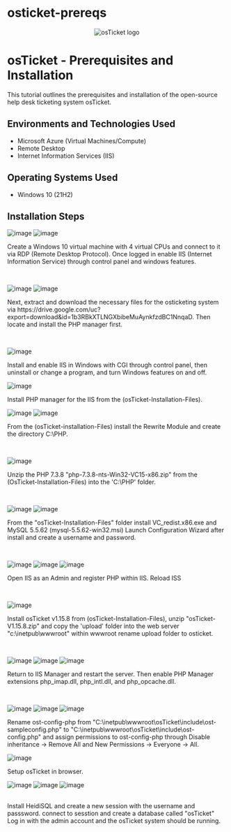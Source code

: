 # osticket-prereqs
<p align="center">
<img src="https://i.imgur.com/Clzj7Xs.png" alt="osTicket logo"/>
</p>

<h1>osTicket - Prerequisites and Installation</h1>
This tutorial outlines the prerequisites and installation of the open-source help desk ticketing system osTicket.<br />


<h2>Environments and Technologies Used</h2>

- Microsoft Azure (Virtual Machines/Compute)
- Remote Desktop
- Internet Information Services (IIS)

<h2>Operating Systems Used </h2>

- Windows 10</b> (21H2)


<h2>Installation Steps</h2>

![image](https://github.com/user-attachments/assets/0bd979a1-440b-4917-9174-6754127f6911)
![image](https://github.com/user-attachments/assets/63b475a0-2844-4551-9c09-babc2c12ae30)

<p>
Create a Windows 10 virtual machine with 4 virtual CPUs and connect to it via RDP (Remote Desktop Protocol). Once logged in enable IIS (Internet Information Service) through control panel and windows features. 
</p>
<br />

![image](https://github.com/user-attachments/assets/8bfb0df7-b74b-4e85-a6a0-e23c5b1b3590)
![image](https://github.com/user-attachments/assets/cfc82166-329c-4add-a8e0-b8ece06b45ee)

<p>
Next, extract and download the necessary files for the osticketing system via https://drive.google.com/uc?export=download&id=1b3RBkXTLNGXbibeMuAynkfzdBC1NnqaD. Then locate and install the PHP manager first. 
</p>
<br />

![image](https://github.com/user-attachments/assets/16730c26-a42e-45b9-9a98-daea64cfcd2a)


<p>
Install and enable IIS in Windows with CGI through control panel, then uninstall or change a program, and turn Windows features on and off. 
</p>

![image](https://github.com/user-attachments/assets/ac193280-98bf-4782-a03d-271e6d389702)

<p>
Install PHP manager for the IIS from the (osTicket-Installation-Files).
</p>


![image](https://github.com/user-attachments/assets/8a2e733b-a305-4b68-a92e-5e21d71e1d8e)
![image](https://github.com/user-attachments/assets/5316bc8e-ebf9-413b-883f-f5d4498dcc17)


<p>
From the (osTicket-installation-Files) install the Rewrite Module and create the directory C:\PHP.
</p>
<br />

![image](https://github.com/user-attachments/assets/2ad5490d-f4fe-4a02-acae-b0b2dc223221)

<p>
Unzip the PHP 7.3.8 "php-7.3.8-nts-Win32-VC15-x86.zip" from the (OsTicket-Installation-Files) into the 'C:\PHP' folder.
</p>
<br />

![image](https://github.com/user-attachments/assets/a89082e8-fe8e-4f1b-8b18-c443f28bdc5f)
![image](https://github.com/user-attachments/assets/aaff3219-17a5-4ce1-a082-2529ce69f806)


<p>
From the "osTicket-Installation-Files" folder install VC_redist.x86.exe and MySQL 5.5.62 (mysql-5.5.62-win32.msi) Launch Configuration Wizard after install and create a username and password. 
</p>
<br />

![image](https://github.com/user-attachments/assets/b655f53a-d935-4bf5-a05c-382456718303)
![image](https://github.com/user-attachments/assets/9b5c8de1-03fd-405d-81e8-b69638091fe1)
![image](https://github.com/user-attachments/assets/74646add-39b7-4be3-a45f-782b70598d36)

<p>
Open IIS as an Admin and register PHP within IIS. Reload ISS 
</p>
<br />

![image](https://github.com/user-attachments/assets/1b734500-7c2a-43f4-8470-9a0495854ece)

<p>
Install osTicket v1.15.8 from (osTicket-Installation-Files), unzip "osTicket-V1.15.8.zip" and copy the 'upload' folder into the web server "c:\inetpub\wwwroot" within wwwroot rename upload folder to osticket.
</p>
<br />


![image](https://github.com/user-attachments/assets/74646add-39b7-4be3-a45f-782b70598d36)
![image](https://github.com/user-attachments/assets/21fd4ab8-7426-4f13-b5da-a010abe85717)
![image](https://github.com/user-attachments/assets/3045bd53-4f9b-4e26-a05b-61b9a60cd796)

<p>
Return to IIS Manager and restart the server. Then enable PHP Manager extensions php_imap.dll, php_intl.dll, and  php_opcache.dll.
</p>
<br />

![image](https://github.com/user-attachments/assets/109bfa9a-9282-4d55-b25a-84b93d236502)
![image](https://github.com/user-attachments/assets/e6a470fc-f3b3-42f4-9423-4735bb2d0085)
![image](https://github.com/user-attachments/assets/7747968d-97f3-489c-9ae0-bdb0b31fa2f7)


<p>
Rename ost-config-php from "C:\inetpub\wwwroot\osTicket\include\ost-sampleconfig.php" to "C:\inetpub\wwwroot\osTicket\include\ost-config.php" and assign permissions to ost-config-php through Disable inheritance -> Remove All and New Permissions -> Everyone -> All. 
</p>

![image](https://github.com/user-attachments/assets/494e3176-f689-48d6-9eb2-04699148b6b7)

<p>
Setup osTicket in browser.
</p>

![image](https://github.com/user-attachments/assets/a72dd44d-7550-44bc-94b7-6f0a305746ef)
![image](https://github.com/user-attachments/assets/454e042d-733f-427b-a8f7-0a0712f6c87d)
![image](https://github.com/user-attachments/assets/7c70361c-96cf-4fc5-ab95-6260ac13c009)

<br />
Install HeidiSQL and create a new session with the username and passsword. connect to sesstion and create a database called "osTicket" Log in with the admin account and the osTicket system should be running. 


